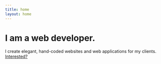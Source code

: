 ```yaml
---
title: home
layout: home
---
```


<h1><span class="element">I am a web developer.</span></h1>

I create elegant, hand-coded websites and web applications for my clients. [Interested?](/about-me)
